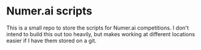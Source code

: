 # Numer.ai scripts
This is a small repo to store the scripts for Numer.ai competitions. I don't intend to build this out too heavily, but makes working at different locations easier if I have them stored on a git.